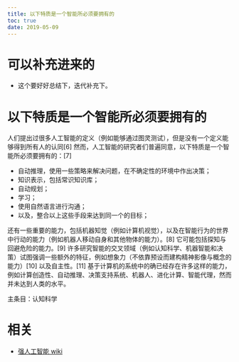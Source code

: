 ```yaml
---
title: 以下特质是一个智能所必须要拥有的
toc: true
date: 2019-05-09
---
```

# 可以补充进来的

- 这个要好好总结下，迭代补充下。

# 以下特质是一个智能所必须要拥有的

人们提出过很多人工智能的定义（例如能够通过图灵测试），但是没有一个定义能够得到所有人的认同[6] 然而，人工智能的研究者们普遍同意，以下特质是一个智能所必须要拥有的：[7]

- 自动推理，使用一些策略来解决问题，在不确定性的环境中作出决策；
- 知识表示，包括常识知识库；
- 自动规划；
- 学习；
- 使用自然语言进行沟通；
- 以及，整合以上这些手段来达到同一个的目标；


还有一些重要的能力，包括机器知觉（例如计算机视觉），以及在智能行为的世界中行动的能力（例如机器人移动自身和其他物体的能力）。[8] 它可能包括探知与回避危险的能力。[9] 许多研究智能的交叉领域（例如认知科学、机器智能和决策）试图强调一些额外的特征，例如想象力（不依靠预设而建构精神影像与概念的能力）[10] 以及自主性。[11] 基于计算机的系统中的确已经存在许多这样的能力，例如计算创造性、自动推理、决策支持系统、机器人、进化计算、智能代理，然而并未达到人类的水平。

主条目：认知科学


# 相关

- [强人工智能 wiki](https://zh.wikipedia.org/wiki/%E5%BC%B7%E4%BA%BA%E5%B7%A5%E6%99%BA%E6%85%A7)
